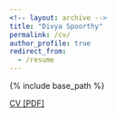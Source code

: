 ```yaml
---
<!-- layout: archive -->
title: "Divya Spoorthy"
permalink: /cv/
author_profile: true
redirect_from:
  - /resume
---
```


{% include base_path %}

[CV [PDF]](divyaspoorthy.github.io/files/Divya_Spoorthy_Resume.pdf)

<!-- <embed src="http://lantaoyu.com/files/lantaoyu_cv.pdf" width="650" height="1800" type='application/pdf'> -->
